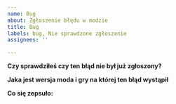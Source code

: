 ```yaml
---
name: Bug
about: Zgłoszenie błędu w modzie
title: Bug
labels: bug, Nie sprawdzone zgłoszenie
assignees: ''

---
```


**Czy sprawdziłeś czy ten błąd nie był już zgłoszony?**

**Jaka jest wersja moda i gry na której ten błąd wystąpił**

**Co się zepsuło:**

